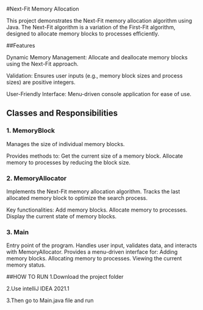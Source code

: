 #Next-Fit Memory Allocation

This project demonstrates the Next-Fit memory allocation algorithm using Java. The Next-Fit algorithm is a variation of the First-Fit algorithm, designed to allocate memory blocks to processes efficiently.

##Features

Dynamic Memory Management: Allocate and deallocate memory blocks using the Next-Fit approach.

Validation: Ensures user inputs (e.g., memory block sizes and process sizes) are positive integers.

User-Friendly Interface: Menu-driven console application for ease of use.

## Classes and Responsibilities

### 1. MemoryBlock

Manages the size of individual memory blocks.

Provides methods to:
Get the current size of a memory block.
Allocate memory to processes by reducing the block size.

### 2. MemoryAllocator

Implements the Next-Fit memory allocation algorithm.
Tracks the last allocated memory block to optimize the search process.

Key functionalities:
Add memory blocks.
Allocate memory to processes.
Display the current state of memory blocks.

### 3. Main

Entry point of the program.
Handles user input, validates data, and interacts with MemoryAllocator.
Provides a menu-driven interface for:
Adding memory blocks.
Allocating memory to processes.
Viewing the current memory status.

##HOW TO RUN
1.Download the project folder

2.Use intelliJ IDEA 2021.1

3.Then go to Main.java file and run


